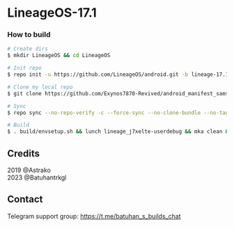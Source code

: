 # LineageOS-17.1

### How to build ###

```bash
# Create dirs
$ mkdir LineageOS && cd LineageOS

# Init repo
$ repo init -u https://github.com/LineageOS/android.git -b lineage-17.1

# Clone my local repo
$ git clone https://github.com/Exynos7870-Revived/android_manifest_samsung_j7xelte.git -b LineageOS-17.1 .repo/local_manifests

# Sync
$ repo sync --no-repo-verify -c --force-sync --no-clone-bundle --no-tags --optimized-fetch --prune -j`nproc`

# Build
$ . build/envsetup.sh && lunch lineage_j7xelte-userdebug && mka clean && mka api-stubs-docs && mka hiddenapi-lists-docs && mka system-api-stubs-docs && mka test-api-stubs-docs && mka bacon -j`nproc`
```

## Credits
2019 @Astrako<br>
2023 @Batuhantrkgl

## Contact
Telegram support group: https://t.me/batuhan_s_builds_chat
